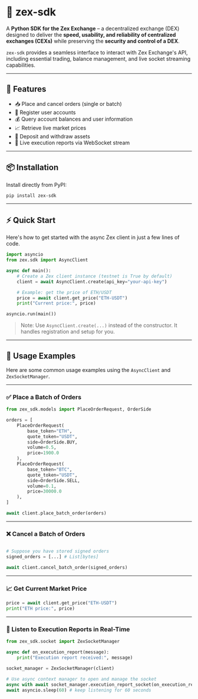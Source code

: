 # 🔁 zex-sdk

A **Python SDK for the Zex Exchange** – a decentralized exchange (DEX) designed to deliver the **speed, usability, and reliability of centralized exchanges (CEXs)** while preserving the **security and control of a DEX**.

`zex-sdk` provides a seamless interface to interact with Zex Exchange's API, including essential trading, balance management, and live socket streaming capabilities.

---

## 🚀 Features

- 📥 Place and cancel orders (single or batch)
- 🧾 Register user accounts
- 💰 Query account balances and user information
- 📈 Retrieve live market prices
- 🔄 Deposit and withdraw assets
- 🔔 Live execution reports via WebSocket stream

---

## 📦 Installation

Install directly from PyPI:

```bash
pip install zex-sdk
```

---

## ⚡ Quick Start

Here's how to get started with the async Zex client in just a few lines of code.

```python
import asyncio
from zex.sdk import AsyncClient

async def main():
    # Create a Zex client instance (testnet is True by default)
    client = await AsyncClient.create(api_key="your-api-key")

    # Example: get the price of ETH/USDT
    price = await client.get_price("ETH-USDT")
    print("Current price:", price)

asyncio.run(main())
```

> Note: Use `AsyncClient.create(...)` instead of the constructor. It handles registration and setup for you.

---

## 📘 Usage Examples

Here are some common usage examples using the `AsyncClient` and `ZexSocketManager`.

---

### ✅ Place a Batch of Orders

```python
from zex_sdk.models import PlaceOrderRequest, OrderSide

orders = [
    PlaceOrderRequest(
        base_token="ETH",
        quote_token="USDT",
        side=OrderSide.BUY,
        volume=0.5,
        price=1900.0
    ),
    PlaceOrderRequest(
        base_token="BTC",
        quote_token="USDT",
        side=OrderSide.SELL,
        volume=0.1,
        price=30000.0
    ),
]

await client.place_batch_order(orders)
```

---

### ❌ Cancel a Batch of Orders

```python

# Suppose you have stored signed orders
signed_orders = [...] # List[bytes]

await client.cancel_batch_order(signed_orders)
```

---

### 📈 Get Current Market Price

```python
price = await client.get_price("ETH-USDT")
print("ETH price:", price)
```

---

### 🔔 Listen to Execution Reports in Real-Time

```python
from zex_sdk.socket import ZexSocketManager

async def on_execution_report(message):
    print("Execution report received:", message)

socket_manager = ZexSocketManager(client)

# Use async context manager to open and manage the socket
async with await socket_manager.execution_report_socket(on_execution_report):
await asyncio.sleep(60) # keep listening for 60 seconds
```
